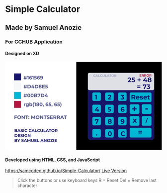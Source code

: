 # Simple Calculator
## Made by Samuel Anozie
### For CCHUB Application

#### Designed on XD
![Design](/designxd.png)
#### Developed using HTML, CSS, and JavaScript
https://samcoded.github.io/Simple-Calculator/
[Live Version](https://samcoded.github.io/Simple-Calculator/)

>Click the buttons or use keyboard keys
>R = Reset
>Del = Remove last character
